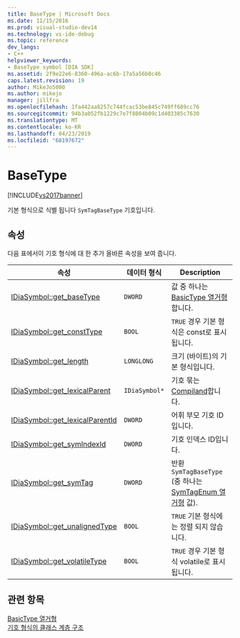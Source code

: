 ```yaml
---
title: BaseType | Microsoft Docs
ms.date: 11/15/2016
ms.prod: visual-studio-dev14
ms.technology: vs-ide-debug
ms.topic: reference
dev_langs:
- C++
helpviewer_keywords:
- BaseType symbol [DIA SDK]
ms.assetid: 2f9e22e6-8360-496a-ac6b-17a5a56b0c46
caps.latest.revision: 19
author: MikeJo5000
ms.author: mikejo
manager: jillfra
ms.openlocfilehash: 1fa442aa8257c744fcac53be845c749ff689cc76
ms.sourcegitcommit: 94b3a052fb1229c7e7f8804b09c1d403385c7630
ms.translationtype: MT
ms.contentlocale: ko-KR
ms.lasthandoff: 04/23/2019
ms.locfileid: "68197672"
---
```

# <a name="basetype"></a>BaseType
[!INCLUDE[vs2017banner](../../includes/vs2017banner.md)]

기본 형식으로 식별 됩니다 `SymTagBaseType` 기호입니다.  
  
## <a name="properties"></a>속성  
 다음 표에서이 기호 형식에 대 한 추가 올바른 속성을 보여 줍니다.  
  
|속성|데이터 형식|Description|  
|--------------|---------------|-----------------|  
|[IDiaSymbol::get_baseType](../../debugger/debug-interface-access/idiasymbol-get-basetype.md)|`DWORD`|값 중 하나는 [BasicType 열거형](../../debugger/debug-interface-access/basictype.md)합니다.|  
|[IDiaSymbol::get_constType](../../debugger/debug-interface-access/idiasymbol-get-consttype.md)|`BOOL`|`TRUE` 경우 기본 형식은 const로 표시 됩니다.|  
|[IDiaSymbol::get_length](../../debugger/debug-interface-access/idiasymbol-get-length.md)|`LONGLONG`|크기 (바이트)의 기본 형식입니다.|  
|[IDiaSymbol::get_lexicalParent](../../debugger/debug-interface-access/idiasymbol-get-lexicalparent.md)|`IDiaSymbol*`|기호 묶는 [Compiland](../../debugger/debug-interface-access/compiland.md)합니다.|  
|[IDiaSymbol::get_lexicalParentId](../../debugger/debug-interface-access/idiasymbol-get-lexicalparentid.md)|`DWORD`|어휘 부모 기호 ID입니다.|  
|[IDiaSymbol::get_symIndexId](../../debugger/debug-interface-access/idiasymbol-get-symindexid.md)|`DWORD`|기호 인덱스 ID입니다.|  
|[IDiaSymbol::get_symTag](../../debugger/debug-interface-access/idiasymbol-get-symtag.md)|`DWORD`|반환 `SymTagBaseType` (중 하나는 [SymTagEnum 열거형](../../debugger/debug-interface-access/symtagenum.md) 값).|  
|[IDiaSymbol::get_unalignedType](../../debugger/debug-interface-access/idiasymbol-get-unalignedtype.md)|`BOOL`|`TRUE` 기본 형식에는 정렬 되지 않습니다.|  
|[IDiaSymbol::get_volatileType](../../debugger/debug-interface-access/idiasymbol-get-volatiletype.md)|`BOOL`|`TRUE` 경우 기본 형식 volatile로 표시 됩니다.|  
  
## <a name="see-also"></a>관련 항목  
 [BasicType 열거형](../../debugger/debug-interface-access/basictype.md)   
 [기호 형식의 클래스 계층 구조](../../debugger/debug-interface-access/class-hierarchy-of-symbol-types.md)
